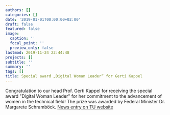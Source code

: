 ```yaml
---
authors: []
categories: []
date: '2019-01-01T00:00:00+02:00'
draft: false
featured: false
image:
  caption: ''
  focal_point: ''
  preview_only: false
lastmod: 2019-11-24 22:44:48
projects: []
subtitle: ''
summary: ''
tags: []
title: Special award „Digital Woman Leader“ for Gerti Kappel
---
```


Congratulation to our head Prof. Gerti Kappel for receiving the special award "Digital Woman Leader" for 
her commitment to the advancement of women in the technical field!  The prize was awarded by Federal Minister 
Dr. Margarete Schramböck. 
[News entry on TU website](https://www.tuwien.at/tu-wien/aktuelles/news/news/mach-was-dich-interessiert-gerti-kappel-erhaelt-sonderpreis-digital-woman-leader/) 
